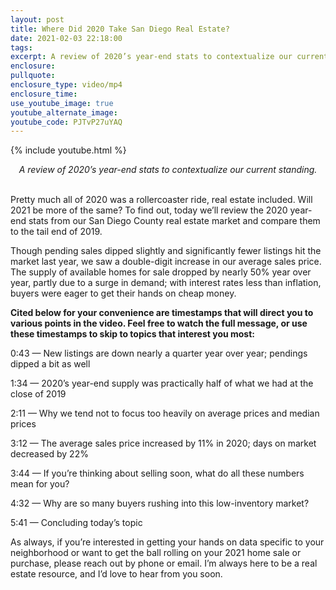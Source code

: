 ```yaml
---
layout: post
title: Where Did 2020 Take San Diego Real Estate?
date: 2021-02-03 22:18:00
tags:
excerpt: A review of 2020’s year-end stats to contextualize our current standing.
enclosure:
pullquote:
enclosure_type: video/mp4
enclosure_time:
use_youtube_image: true
youtube_alternate_image:
youtube_code: PJTvP27uYAQ
---
```


{% include youtube.html %}

<center><em>A review of 2020&rsquo;s year-end stats to contextualize our current standing.</em></center>

<center>&nbsp;</center>

Pretty much all of 2020 was a rollercoaster ride, real estate included. Will 2021 be more of the same? To find out, today we’ll review the 2020 year-end stats from our San Diego County real estate market and compare them to the tail end of 2019.&nbsp;

Though pending sales dipped slightly and significantly fewer listings hit the market last year, we saw a double-digit increase in our average sales price. The supply of available homes for sale dropped by nearly 50% year over year, partly due to a surge in demand; with interest rates less than inflation, buyers were eager to get their hands on cheap money.&nbsp;

**Cited below for your convenience are timestamps that will direct you to various points in the video. Feel free to watch the full message, or use these timestamps to skip to topics that interest you most:**

0:43 — New listings are down nearly a quarter year over year; pendings dipped a bit as well

1:34 — 2020’s year-end supply was practically half of what we had at the close of 2019&nbsp;

2:11 — Why we tend not to focus too heavily on average prices and median prices&nbsp;

3:12 — The average sales price increased by 11% in 2020; days on market decreased by 22%

3:44 — If you’re thinking about selling soon, what do all these numbers mean for you?&nbsp;

4:32 — Why are so many buyers rushing into this low-inventory market?

5:41 — Concluding today’s topic

As always, if you’re interested in getting your hands on data specific to your neighborhood or want to get the ball rolling on your 2021 home sale or purchase, please reach out by phone or email. I’m always here to be a real estate resource, and I’d love to hear from you soon.&nbsp;
